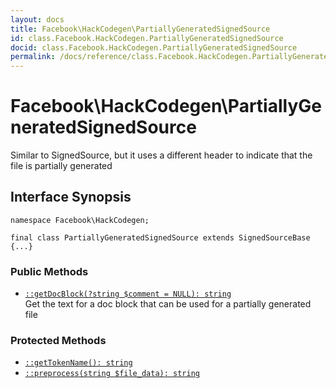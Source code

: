 ```yaml
---
layout: docs
title: Facebook\HackCodegen\PartiallyGeneratedSignedSource
id: class.Facebook.HackCodegen.PartiallyGeneratedSignedSource
docid: class.Facebook.HackCodegen.PartiallyGeneratedSignedSource
permalink: /docs/reference/class.Facebook.HackCodegen.PartiallyGeneratedSignedSource.md
---
```

# Facebook\\HackCodegen\\PartiallyGeneratedSignedSource




Similar to SignedSource, but it uses a different header to indicate that the
file is partially generated




## Interface Synopsis




``` Hack
namespace Facebook\HackCodegen;

final class PartiallyGeneratedSignedSource extends SignedSourceBase {...}
```




### Public Methods




+ [` ::getDocBlock(?string $comment = NULL): string `](<class.Facebook.HackCodegen.PartiallyGeneratedSignedSource.getDocBlock.md>)\
  Get the text for a doc block that can be used for a partially
  generated file







### Protected Methods




* [` ::getTokenName(): string `](<class.Facebook.HackCodegen.PartiallyGeneratedSignedSource.getTokenName.md>)
* [` ::preprocess(string $file_data): string `](<class.Facebook.HackCodegen.PartiallyGeneratedSignedSource.preprocess.md>)